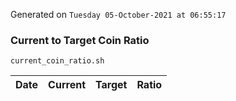 Generated on `Tuesday 05-October-2021 at 06:55:17`

### Current to Target Coin Ratio
`current_coin_ratio.sh`

Date|Current|Target|Ratio
---|---|---|---
